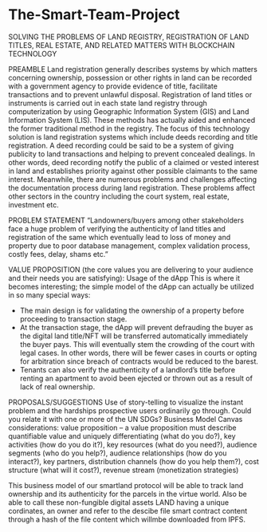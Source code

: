 # The-Smart-Team-Project

SOLVING THE PROBLEMS OF LAND REGISTRY, REGISTRATION OF LAND TITLES, REAL ESTATE, AND RELATED MATTERS WITH BLOCKCHAIN TECHNOLOGY

PREAMBLE
Land registration generally describes systems by which matters concerning ownership, possession or other rights in land can be recorded with a government agency to provide evidence of title, facilitate transactions and to prevent unlawful disposal.
Registration of land titles or instruments is carried out in each state land registry through computerization by using Geographic Information System (GIS) and Land Information System (LIS). These methods has actually aided and enhanced the former traditional method in the registry. The focus of this technology solution is land registration systems which include deeds recording and title registration. A deed recording could be said to be a system of giving publicity to land transactions and helping to prevent concealed dealings. In other words, deed recording notify the public of a claimed or vested interest in land and establishes priority against other possible claimants to the same interest. 
Meanwhile, there are numerous problems and challenges affecting the documentation process during land registration. These problems affect other sectors in the country including the court system, real estate, investment etc.

PROBLEM STATEMENT
“Landowners/buyers among other stakeholders face a huge problem of verifying the authenticity of land titles and registration of the same which eventually lead to loss of money and property due to poor database management, complex validation process, costly fees, delay, shams etc.”

VALUE PROPOSITION (the core values you are delivering to your audience and their needs you are satisfying): Usage of the dApp
This is where it becomes interesting; the simple model of the dApp can actually be utilized in so many special ways:
-	The main design is for validating the ownership of a property before proceeding to transaction stage.
-	At the transaction stage, the dApp will prevent defrauding the buyer as the digital land title/NFT will be transferred automatically immediately the buyer pays. This will eventually stem the crowding of the court with legal cases. In other words, there will be fewer cases in courts or opting for arbitration since breach of contracts would be reduced to the barest.
-	Tenants can also verify the authenticity of a landlord’s title before renting an apartment to avoid been ejected or thrown out as a result of lack of real ownership.

PROPOSALS/SUGGESTIONS
Use of story-telling to visualize the instant problem and the hardships prospective users ordinarily go through. Could you relate it with one or more of the UN SDGs?
Business Model Canvas considerations: value proposition – a value proposition must describe quantifiable value and uniquely differentiating (what do you do?), key activities (how do you do it?), key resources (what do you need?), audience segments (who do you help?), audience relationships (how do you interact?), key partners, distribution channels (how do you help them?), cost structure (what will it cost?), revenue stream (monetization strategies)

This business model of our smartland protocol will be able to track land ownership and its authenticity for the parcels in the virtue world.  Also be able to call these non-fungible digital assets LAND having a unique cordinates, an owner and refer to the descibe file smart contract content through a hash of the file content which willmbe downloaded from IPFS.
